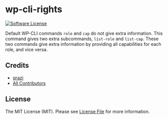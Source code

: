 # wp-cli-rights

[![Software License][ico-license]](LICENSE.md)

Default WP-CLI commands ```role``` and ```cap``` do not give extra information. This command gives two extra subcommands, ```list-role``` and ```list-cap```. These two commands give extra information by providing all capabilities for each role, and vice versa.

## Credits

- [qrazi][link-author]
- [All Contributors][link-contributors]

## License

The MIT License (MIT). Please see [License File](LICENSE.md) for more information.

[ico-license]: https://img.shields.io/badge/license-MIT-brightgreen.svg?style=flat-square

[link-author]: https://github.com/qrazi
[link-contributors]: ../../contributors
